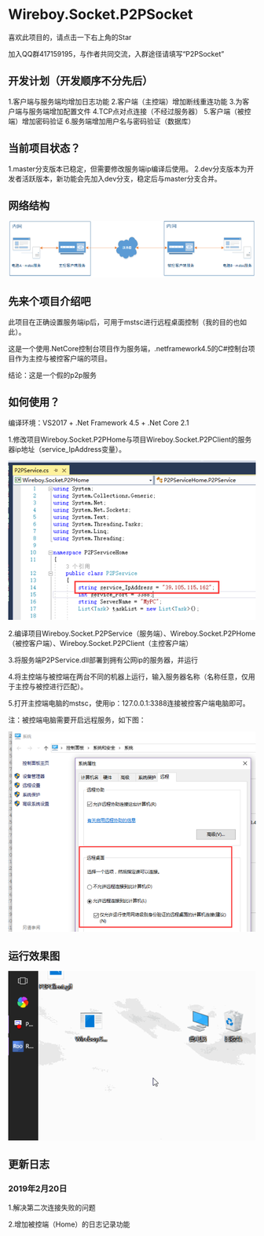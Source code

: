 # Wireboy.Socket.P2PSocket

喜欢此项目的，请点击一下右上角的Star

加入QQ群417159195，与作者共同交流，入群途径请填写“P2PSocket”

## 开发计划（开发顺序不分先后）

1.客户端与服务端均增加日志功能
2.客户端（主控端）增加断线重连功能
3.为客户端与服务端增加配置文件
4.TCP点对点连接（不经过服务器）
5.客户端（被控端）增加密码验证
6.服务端增加用户名与密码验证（数据库）

## 当前项目状态？

1.master分支版本已稳定，但需要修改服务端ip编译后使用。
2.dev分支版本为开发者活跃版本，新功能会先加入dev分支，稳定后与master分支合并。

## 网络结构

![img4](Images/img4.png)

## 先来个项目介绍吧

此项目在正确设置服务端ip后，可用于mstsc进行远程桌面控制（我的目的也如此）。

这是一个使用.NetCore控制台项目作为服务端，.netframework4.5的C#控制台项目作为主控与被控客户端的项目。

结论：这是一个假的p2p服务

## 如何使用？

编译环境：VS2017 + .Net Framework 4.5  + .Net Core 2.1

1.修改项目Wireboy.Socket.P2PHome与项目Wireboy.Socket.P2PClient的服务器ip地址（service_IpAddress变量）。

![img1](Images/img1.png)

2.编译项目Wireboy.Socket.P2PService（服务端）、Wireboy.Socket.P2PHome（被控客户端）、Wireboy.Socket.P2PClient（主控客户端）

3.将服务端P2PService.dll部署到拥有公网ip的服务器，并运行

4.将主控端与被控端在两台不同的机器上运行，输入服务器名称（名称任意，仅用于主控与被控进行匹配）。

5.打开主控端电脑的mstsc，使用ip：127.0.0.1:3388连接被控客户端电脑即可。

注：被控端电脑需要开启远程服务，如下图：

![img2](Images/img2.png)

## 运行效果图

![img3](Images/img3.gif)

## 更新日志

### 2019年2月20日

1.解决第二次连接失败的问题

2.增加被控端（Home）的日志记录功能




